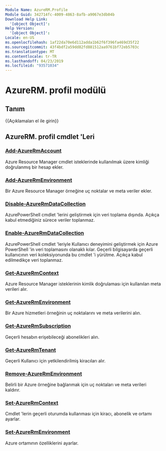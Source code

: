 ```yaml
---
Module Name: AzureRM.Profile
Module Guid: 342714fc-4009-4863-8afb-a9067e3db04b
Download Help Link:
  '[object Object]': 
Help Version:
  '[object Object]': 
Locale: en-US
ms.openlocfilehash: 1af22da70e6d112adda1b62f6f396fa469d35f22
ms.sourcegitcommit: 43f4bdf2a59dd82fd881512aa9761bf72eb5703c
ms.translationtype: MT
ms.contentlocale: tr-TR
ms.lasthandoff: 04/23/2019
ms.locfileid: "93571034"
---
```

# AzureRM. profil modülü
## Tanım
{{Açıklamaları el ile girin}}

## AzureRM. profil cmdlet 'Leri
### [Add-AzureRmAccount](Add-AzureRmAccount.md)
Azure Resource Manager cmdlet isteklerinde kullanılmak üzere kimliği doğrulanmış bir hesap ekler.

### [Add-AzureRmEnvironment](Add-AzureRmEnvironment.md)
Bir Azure Resource Manager örneğine uç noktalar ve meta veriler ekler.

### [Disable-AzureRmDataCollection](Disable-AzureRmDataCollection.md)
AzurePowerShell cmdlet 'lerini geliştirmek için veri toplama dışında. Açıkça kabul etmediğiniz sürece veriler toplanmaz.

### [Enable-AzureRmDataCollection](Enable-AzureRmDataCollection.md)
AzurePowerShell cmdlet 'leriyle Kullanıcı deneyimini geliştirmek için Azure PowerShell 'in veri toplamasını olanaklı kılar.
Geçerli bilgisayarda geçerli kullanıcının veri koleksiyonunda bu cmdlet 'i yürütme.
Açıkça kabul edilmedikçe veri toplanmaz.

### [Get-AzureRmContext](Get-AzureRmContext.md)
Azure Resource Manager isteklerinin kimlik doğrulaması için kullanılan meta verileri alır.

### [Get-AzureRmEnvironment](Get-AzureRmEnvironment.md)
Bir Azure hizmetleri örneğinin uç noktalarını ve meta verilerini alın.

### [Get-AzureRmSubscription](Get-AzureRmSubscription.md)
Geçerli hesabın erişebileceği abonelikleri alın.

### [Get-AzureRmTenant](Get-AzureRmTenant.md)
Geçerli Kullanıcı için yetkilendirilmiş kiracıları alır.

### [Remove-AzureRmEnvironment](Remove-AzureRmEnvironment.md)
Belirli bir Azure örneğine bağlanmak için uç noktaları ve meta verileri kaldırır.

### [Set-AzureRmContext](Set-AzureRmContext.md)
Cmdlet 'lerin geçerli oturumda kullanması için kiracı, abonelik ve ortamı ayarlar.

### [Set-AzureRmEnvironment](Set-AzureRmEnvironment.md)
Azure ortamının özelliklerini ayarlar.

